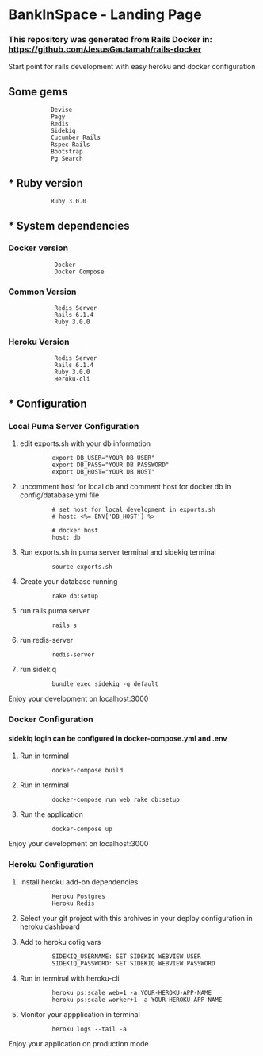 # BankInSpace - Landing Page
### This repository was generated from Rails Docker in: https://github.com/JesusGautamah/rails-docker

Start point for rails development with easy heroku and docker configuration

## Some gems

                Devise
                Pagy
                Redis
                Sidekiq
                Cucumber Rails
                Rspec Rails
                Bootstrap
                Pg Search

## * Ruby version
                Ruby 3.0.0

## * System dependencies

### Docker version
                 Docker
                 Docker Compose

### Common Version
                 Redis Server
                 Rails 6.1.4
                 Ruby 3.0.0

### Heroku Version
                 Redis Server
                 Rails 6.1.4
                 Ruby 3.0.0
                 Heroku-cli

## * Configuration

### Local Puma Server Configuration
1) edit exports.sh with your db information

                export DB_USER="YOUR DB USER"
                export DB_PASS="YOUR DB PASSWORD"
                export DB_HOST="YOUR DB HOST"

2) uncomment host for local db and comment host for docker db in config/database.yml file

                # set host for local development in exports.sh
                # host: <%= ENV['DB_HOST'] %> 

                # docker host
                host: db  


2) Run exports.sh in puma server terminal and sidekiq terminal

                source exports.sh

3) Create your database running

                rake db:setup

4) run rails puma server

                rails s

5) run redis-server

                redis-server

6) run sidekiq 

                bundle exec sidekiq -q default

Enjoy your development on localhost:3000

### Docker Configuration
#### sidekiq login can be configured in docker-compose.yml and .env

1) Run in terminal

                docker-compose build

2) Run in terminal

                docker-compose run web rake db:setup

3) Run the application

                docker-compose up
Enjoy your development on localhost:3000
### Heroku Configuration

1) Install heroku add-on dependencies

                Heroku Postgres
                Heroku Redis

2) Select your git project with this archives in your deploy configuration in heroku dashboard

3) Add to heroku cofig vars

                SIDEKIQ_USERNAME: SET SIDEKIQ WEBVIEW USER
                SIDEKIQ_PASSWORD: SET SIDEKIQ WEBVIEW PASSWORD

4) Run in terminal with heroku-cli

                heroku ps:scale web=1 -a YOUR-HEROKU-APP-NAME
                heroku ps:scale worker+1 -a YOUR-HEROKU-APP-NAME
     
5) Monitor your appplication in terminal

                heroku logs --tail -a

Enjoy your application on production mode
